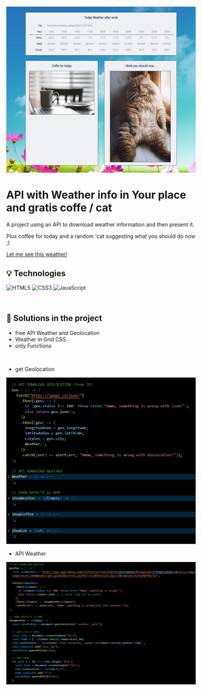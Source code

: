 ![screen](/screen.png)

# API with Weather info in Your place and gratis coffe \/ cat

A project using an API to download weather information and then present it.

Plus coffee for today and a random 'cat suggesting what you should do now ;)

[Let me see this weather!](https://artur-it.github.io/Weather_Coffee_and_Cat-API/)

## 💡 Technologies

![HTML5](https://img.shields.io/badge/html5-%23E34F26.svg?style=for-the-badge&logo=html5&logoColor=white)
![CSS3](https://img.shields.io/badge/css3-%231572B6.svg?style=for-the-badge&logo=css3&logoColor=white)
![JavaScript](https://img.shields.io/badge/javascript-%23323330.svg?style=for-the-badge&logo=javascript&logoColor=%23F7DF1E)

&nbsp;

## 🤔 Solutions in the project

- free API Weather and Geolocation
- Weather in Grid CSS
- only Functions

&nbsp;

- get Geolocation

![screen](/geolocal.png)

- API Weather

![screen](/weather.png)
